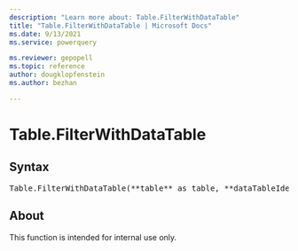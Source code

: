 ```yaml
---
description: "Learn more about: Table.FilterWithDataTable"
title: "Table.FilterWithDataTable | Microsoft Docs"
ms.date: 9/13/2021
ms.service: powerquery

ms.reviewer: gepopell
ms.topic: reference
author: dougklopfenstein
ms.author: bezhan

---
```

# Table.FilterWithDataTable

## Syntax

<pre>
Table.FilterWithDataTable(**table** as table, **dataTableIdentifier** as text) as any
</pre>

## About

This function is intended for internal use only.
